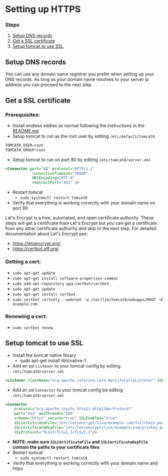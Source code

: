 # Setting up HTTPS

### Steps
1. [Setup DNS records](#setup-dns-records)
1. [Get a SSL certificate](#get-a-ssl-certificate)
1. [Setup tomcat to use SSL](#setup-tomcat-to-use-ssl)

## Setup DNS records
You can use any domain name registrar you prefer when setting up your DNS records. As long as your domain name resolves to your server ip address you can proceed to the next step.

## Get a SSL certificate
### Prerequisites:
- Install endless eddies as normal following the instructions in the [README.md](https://github.com/MichaelMorrisMM/endless-eddies#installation-and-deployment-non-developers)
- Setup tomcat to run as the root user by editing `/etc/default/tomcat8`
```s
TOMCAT8_USER=root
TOMCAT8_GROUP=root
```
- Setup tomcat to run on port 80 by editing `/etc/tomcat8/server.xml`
```xml
<Connector port="80" protocol="HTTP/1.1"
            connectionTimeout="20000"
            URIEncoding="UTF-8"
            redirectPort="443" />
```
- Restart tomcat
  - `sudo systemctl restart tomcat8`
- Verify that everything is working correctly with your domain name on port 80

Let's Encrypt is a free, automated, and open certificate authority. These steps will get a certificate from Let's Encrypt but you can get a certificate from any other certificate authority and skip to the next step. For detailed documentation about Let's Encrypt see:
- https://letsencrypt.org/
- https://certbot.eff.org/

### Getting a cert:
- `sudo apt-get update`
- `sudo apt-get install software-properties-common`
- `sudo add-apt-repository ppa:certbot/certbot`
- `sudo apt-get update`
- `sudo apt-get install certbot`
- `sudo certbot certonly --webroot -w /var/lib/tomcat8/webapps/ROOT -d example.com`

### Renewing a cert:
- `sudo certbot renew`

## Setup tomcat to use SSL
- Install the tomcat native library
  - sudo apt-get install libtcnative-1
- Add an ssl `Listener` to your tomcat config by editing `/etc/tomcat8/server.xml`
```xml
<Listener className="org.apache.catalina.core.AprLifecycleListener" SSLEngine="on" />
 ```
- Add an ssl `Connector` to your tomcat config be editing `/etc/tomcat8/server.xml`
```xml
<Connector
    protocol="org.apache.coyote.http11.Http11AprProtocol"
    port="443" maxThreads="200"
    scheme="https" secure="true" SSLEnabled="true"
    SSLCertificateFile="/etc/letsencrypt/live/example.com/fullchain.pem"
    SSLCertificateKeyFile="/etc/letsencrypt/live/example.com/privkey.pem"
    SSLProtocol="TLSv1+TLSv1.1+TLSv1.2"/>
```
  - __NOTE: make sure `SSLCertificateFile` and `SSLCertificateKeyFile` contain the paths to your certificate files__
- Restart tomcat
  - `sudo systemctl restart tomcat8`
- Verify that everything is working correctly with your domain name and https
